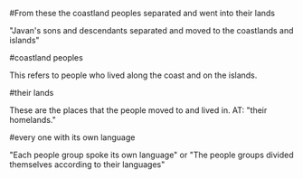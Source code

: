 #From these the coastland peoples separated and went into their lands

"Javan's sons and descendants separated and moved to the coastlands and islands"

#coastland peoples

This refers to people who lived along the coast and on the islands.

#their lands

These are the places that the people moved to and lived in. AT: "their homelands."

#every one with its own language

"Each people group spoke its own language" or "The people groups divided themselves according to their languages"